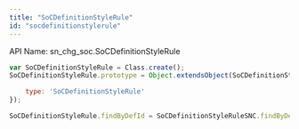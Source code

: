 ```yaml
---
title: "SoCDefinitionStyleRule"
id: "socdefinitionstylerule"
---
```


API Name: sn_chg_soc.SoCDefinitionStyleRule

```js
var SoCDefinitionStyleRule = Class.create();
SoCDefinitionStyleRule.prototype = Object.extendsObject(SoCDefinitionStyleRuleSNC, {

    type: 'SoCDefinitionStyleRule'
});

SoCDefinitionStyleRule.findByDefId = SoCDefinitionStyleRuleSNC.findByDefId;
```